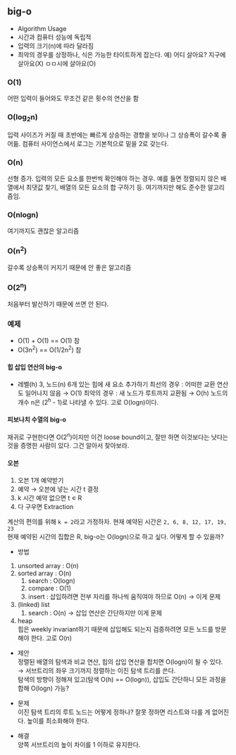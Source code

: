## big-o
- Algorithm Usage
- 시간과 컴퓨터 성능에 독립적
- 입력의 크기(n)에 따라 달라짐
- 최악의 경우를 상정하나, 식은 가능한 타이트하게 잡는다. 예) 어디 살아요? 지구에 살아요(X) ㅁㅁ시에 살아요(O)
  
### O(1)
어떤 입력이 들어와도 무조건 같은 횟수의 연산을 함  
  
### O(log<sub>2</sub>n)
입력 사이즈가 커질 때 초반에는 빠르게 상승하는 경향을 보이나 그 상승폭이 갈수록 줄어듦. 컴퓨터 사이언스에서 로그는 기본적으로 밑을 2로 갖는다.  
  
### O(n)
선형 증가. 입력의 모든 요소를 한번씩 확인해야 하는 경우. 예를 들면 정렬되지 않은 배열에서 최댓값 찾기, 배열의 모든 요소의 합 구하기 등. 여기까지만 해도 준수한 알고리즘임.  
  
### O(nlogn)
여기까지도 괜찮은 알고리즘  
  
### O(n<sup>2</sup>)
갈수록 상승폭이 커지기 때문에 안 좋은 알고리즘  
  
### O(2<sup>n</sup>)
처음부터 발산하기 때문에 쓰면 안 된다.  
  
### 예제
- O(1) + O(1) == O(1) 참
- O(3n<sup>2</sup>) == O(1/2n<sup>2</sup>) 참
  
#### 힙 삽입 연산의 big-o  
- 레벨(h) 3, 노드(n) 6개 있는 힙에 새 요소 추가하기
  최선의 경우 : 어떠한 교환 연산도 일어나지 않음 → O(1)
  최악의 경우 : 새 노드가 루트까지 교환됨 → O(h)
  노드의 개수 n은 (2<sup>h</sup> - 1)로 나타낼 수 있다. 고로 O(logn)이다.

#### 피보나치 수열의 big-o  
재귀로 구현한다면 O(2<sup>n</sup>)이지만 이건 loose bound이고, 잘만 하면 이것보다는 낫다는 것을 증명한 사람이 있다. 그건 알아서 찾아보라.
  
#### 오븐  
1. 오븐 1개 예약받기
2. 예약 → 오븐에 넣는 시간 t 결정
3. k 시간 예약 없으면 t ∊ R
4. 다 구우면 Extraction
  
계산의 편의를 위해 `k = 2`라고 가정하자. 현재 예약된 시간은 `2, 6, 8, 12, 17, 19, 23`  
현재 예약된 시간의 집합은 R, big-o는 O(logn)으로 하고 싶다. 어떻게 할 수 있을까?  
  
- 방법  
  
<ol>
  <li>unsorted array : O(n)</li>
  <li>sorted array : O(n)
    <ol>
      <li>search : O(logn)</li>
      <li>compare : O(1)</li>
      <li>insert : 삽입하려면 전부 자리를 하나씩 움직여야 하므로 O(n) → 이게 문제</li>
    </ol>
  </li>
  <li>(linked) list
    <ol>
      <li>search : O(n) → 삽입 연산은 간단하지만 이게 문제</li>
    </ol>
  </li>
  <li>heap<br>
    힙은 weekly invariant하기 때문에 삽입해도 되는지 검증하려면 모든 노드를 방문해야 한다. 고로 O(n)
  </li>
</ol>
  
- 제안  
  정렬된 배열의 탐색과 비교 연산, 힙의 삽입 연산을 합치면 O(logn)이 될 수 있다. → 서브트리의 좌우 크기까지 정렬하는 이진 탐색 트리를 쓴다.  
  탐색의 방향이 정해져 있고(탐색 O(h) == O(logn)), 삽입도 간단하니 모든 과정을 합해 O(logn) 가능?  
  
- 문제  
  이진 탐색 트리의 루트 노드는 어떻게 정하나? 잘못 정하면 리스트와 다를 게 없어진다. 높이를 최소화해야 한다.  
  
- 해결  
  양쪽 서브트리의 높이 차이를 1 이하로 유지한다.

